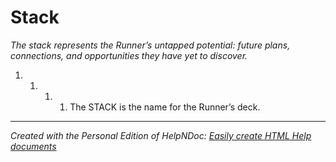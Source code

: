 # Stack

*The stack represents the Runner’s untapped potential: future plans, connections, and opportunities they have yet to discover.*

1. &nbsp;
   1. &nbsp;
      1. &nbsp;
         1. The STACK is the name for the Runner’s deck.


***
_Created with the Personal Edition of HelpNDoc: [Easily create HTML Help documents](<https://www.helpndoc.com/feature-tour>)_

